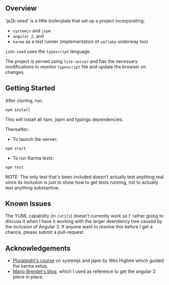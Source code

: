 ## Overview
'ja2k-seed' is a little boilerplate that set up a project incorporating:
- `systemjs` and `jspm`
- `angular 2`, and
- `karma` as a test runner (implementation of `wallaby` underway too)

`ja2k-seed` uses the `typescript` language.

The project is served using `lite-server` and has the necessary modifications
to monitor `typescript` file and update the browser on changes.

## Getting Started
After cloning, run:
```
npm install
```
This will install all npm, jspm and typings dependencies.

Thereafter:
- To launch lite-server:
```
npm start
```
- To run Karma tests:
```
npm test
```

NOTE: The only test that's been included doesn't actually test
anything real since its inclusion is just to show how to get tests
running, not to actually test anything substantive.

## Known Issues
The YUML capability (in `/utils`) doesn't currently work so I' rather going to discuss it
when I have it working with the larger deendency tree caused by the inclusion
of Angular 2. If anyone want to resolve this before I get a chance, please submit a pull-request.
## Acknowledgements
- [Pluralsight's course](https://app.pluralsight.com/library/courses/javascript-systemjs-jspm/table-of-contents) on systemjs and jspm by Wes Higbee which guided the karma setup.
- [Mario Brendel's blog](http://www.mario-brendel.com/angular2-setup/2016/01/28/Angular2_Jspm_Setup_Part1/),
 which I used as reference to get the angular 2 piece in place.